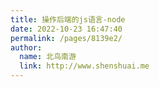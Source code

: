 ```yaml
---
title: 操作后端的js语言-node
date: 2022-10-23 16:47:40
permalink: /pages/8139e2/
author: 
  name: 北鸟南游
  link: http://www.shenshuai.me
---
```

